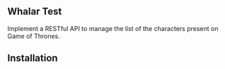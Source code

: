## Whalar Test

Implement a RESTful API to manage the list of the characters present on Game of Thrones.


## Installation

